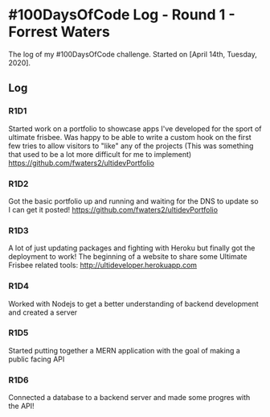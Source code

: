 # #100DaysOfCode Log - Round 1 - Forrest Waters

The log of my #100DaysOfCode challenge. Started on [April 14th, Tuesday, 2020].

## Log

### R1D1 
Started work on a portfolio to showcase apps I've developed for the sport of ultimate frisbee.
Was happy to be able to write a custom hook on the first few tries to allow visitors to "like" any of the projects
(This was something that used to be a lot more difficult for me to implement)
https://github.com/fwaters2/ultidevPortfolio

### R1D2
Got the basic portfolio up and running and waiting for the DNS to update so I can get it posted!
https://github.com/fwaters2/ultidevPortfolio

### R1D3
A lot of just updating packages and fighting with Heroku but finally got the deployment to work! The beginning of a website to share some Ultimate Frisbee related tools: http://ultideveloper.herokuapp.com

### R1D4
Worked with Nodejs to get a better understanding of backend development and created a server

### R1D5
Started putting together a MERN application with the goal of making a public facing API

### R1D6
Connected a database to a backend server and made some progres with the API!

